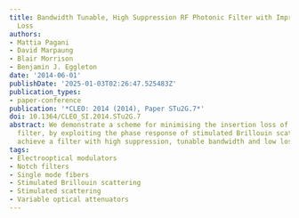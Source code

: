 ```yaml
---
title: Bandwidth Tunable, High Suppression RF Photonic Filter with Improved Insertion
  Loss
authors:
- Mattia Pagani
- David Marpaung
- Blair Morrison
- Benjamin J. Eggleton
date: '2014-06-01'
publishDate: '2025-01-03T02:26:47.525483Z'
publication_types:
- paper-conference
publication: '*CLEO: 2014 (2014), Paper STu2G.7*'
doi: 10.1364/CLEO_SI.2014.STu2G.7
abstract: We demonstrate a scheme for minimising the insertion loss of an RF photonic
  filter, by exploiting the phase response of stimulated Brillouin scattering. We
  achieve a filter with high suppression, tunable bandwidth and low loss.
tags:
- Electrooptical modulators
- Notch filters
- Single mode fibers
- Stimulated Brillouin scattering
- Stimulated scattering
- Variable optical attenuators
---
```

